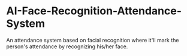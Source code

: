 # AI-Face-Recognition-Attendance-System
An attendance system based on facial recognition where it'll mark the person's attendance by recognizing his/her face.

